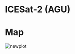 # ICESat-2 (AGU)

# Map

![newplot](https://github.com/user-attachments/assets/c8ac3b0c-3d2e-4a5f-93c2-29eb9c8199d4)
